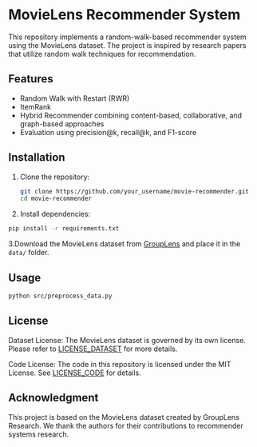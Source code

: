 # MovieLens Recommender System

This repository implements a random-walk-based recommender system using the MovieLens dataset. The project is inspired by research papers that utilize random walk techniques for recommendation.

## Features
- Random Walk with Restart (RWR)
- ItemRank
- Hybrid Recommender combining content-based, collaborative, and graph-based approaches
- Evaluation using precision@k, recall@k, and F1-score

## Installation
1. Clone the repository:
   ```bash
   git clone https://github.com/your_username/movie-recommender.git
   cd movie-recommender
2. Install dependencies:
  ```bash
  pip install -r requirements.txt
  ```
3.Download the MovieLens dataset from [GroupLens](https://grouplens.org/datasets/movielens/) and place it in the `data/` folder.
## Usage
```bash
python src/preprocess_data.py
```
## License
Dataset License: The MovieLens dataset is governed by its own license. Please refer to [LICENSE_DATASET](LICENSE_DATASET) for more details.

Code License: The code in this repository is licensed under the MIT License. See [LICENSE_CODE](LICENSE) for details.

## Acknowledgment
This project is based on the MovieLens dataset created by GroupLens Research. We thank the authors for their contributions to recommender systems research.
